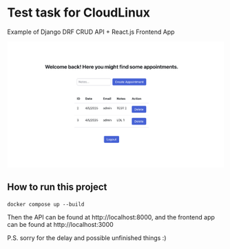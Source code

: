 # Test task for CloudLinux

Example of Django DRF CRUD API + React.js Frontend App

![Screenshot](screenshot.png)

## How to run this project

`docker compose up --build`

Then the API can be found at http://localhost:8000,
and the frontend app can be found at http://localhost:3000

P.S. sorry for the delay and possible unfinished things :)